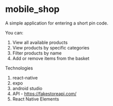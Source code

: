 # mobile_shop

A simple application for entering a short pin code.

You can:
1) View all available products
2) View products by specific categories
3) Filter products by name
4) Add or remove items from the basket

Technologies
1) react-native
2) expo
3) android studio
4) API - https://fakestoreapi.com/
5) React Native Elements
